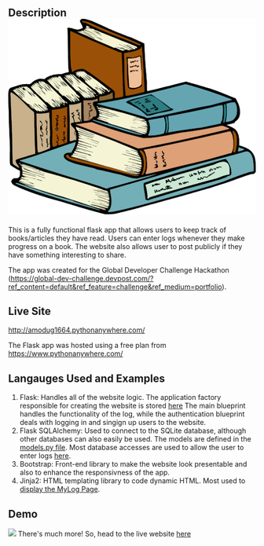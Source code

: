 **Description** ![](application/static/images/logo.png)
---
This is a fully functional flask app that allows users to keep track of books/articles they have read. Users can enter logs whenever they make progress on a book. The website also allows user to post publicly if they have something interesting to share.



The app was created for the Global Developer Challenge Hackathon (https://global-dev-challenge.devpost.com/?ref_content=default&ref_feature=challenge&ref_medium=portfolio).

**Live Site**
---
http://amodug1664.pythonanywhere.com/

The Flask app was hosted using a free plan from https://www.pythonanywhere.com/

**Langauges Used and Examples**
---
1) Flask: Handles all of the website logic. The application factory responsible for creating the website is stored [here](application/__init__.py)
  The main blueprint handles the functionality of the log, while the authentication blueprint deals with logging in and singign up users to the website.
2) Flask SQLAlchemy: Used to connect to the SQLite database, although other databases can also easily be used. The models are defined in the [models.py file](application/models.py). Most database accesses are used to allow the user to enter logs [here](application/routes.py).
3) Bootstrap: Front-end library to make the website look presentable and also to enhance the responsivness of the app.
4) Jinja2: HTML templating library to code dynamic HTML. Most used to [display the MyLog Page](application/templates/mylog.html).

**Demo**
---
![](https://media.giphy.com/media/VGJy7uIBT43XtrCbch/giphy.gif)
There's much more! So, head to the live website [here](http://amodug1664.pythonanywhere.com/)
